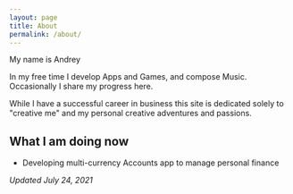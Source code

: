 ```yaml
---
layout: page
title: About
permalink: /about/
---
```


My name is Andrey

In my free time I develop Apps and Games, and compose Music. Occasionally I share my progress here.

While I have a successful career in business this site is dedicated solely to "creative me" and my personal creative adventures and passions.

## What I am doing now

* Developing multi-currency Accounts app to manage personal finance

*Updated July 24, 2021*